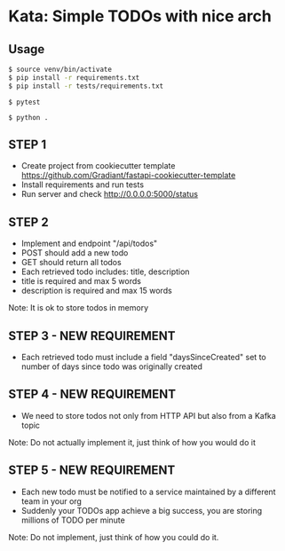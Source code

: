 # Kata: Simple TODOs with nice arch

## Usage

```bash
$ source venv/bin/activate
$ pip install -r requirements.txt
$ pip install -r tests/requirements.txt
```

```
$ pytest
```

```
$ python .
```

## STEP 1

* Create project from cookiecutter template https://github.com/Gradiant/fastapi-cookiecutter-template
* Install requirements and run tests 
* Run server and check http://0.0.0.0:5000/status

## STEP 2 

* Implement and endpoint "/api/todos"
* POST should add a new todo
* GET should return all todos
* Each retrieved todo includes: title, description
* title is required and max 5 words
* description is required and max 15 words

Note: It is ok to store todos in memory

## STEP 3 - NEW REQUIREMENT
* Each retrieved todo must include a field "daysSinceCreated" set to number of days since todo was originally created

## STEP 4 - NEW REQUIREMENT
* We need to store todos not only from HTTP API but also from a Kafka topic

Note: Do not actually implement it, just think of how you would do it 

## STEP 5 - NEW REQUIREMENT
* Each new todo must be notified to a service maintained by a different team in your org
* Suddenly your TODOs app achieve a big success, you are storing millions of TODO per minute

Note: Do not implement, just think of how you could do it.

